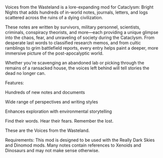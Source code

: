 Voices from the Wasteland is a lore-expanding mod for Cataclysm: Bright Nights that adds hundreds of in-world notes, journals, letters, and logs scattered across the ruins of a dying civilization.

These notes are written by survivors, military personnel, scientists, criminals, conspiracy theorists, and more—each providing a unique glimpse into the chaos, fear, and unraveling of society during the Cataclysm. From desperate last words to classified research memos, and from cultic ramblings to grim battlefield reports, every entry helps paint a deeper, more immersive picture of the post-apocalyptic world.

Whether you're scavenging an abandoned lab or picking through the remains of a ransacked house, the voices left behind will tell stories the dead no longer can.

Features:

Hundreds of new notes and documents

Wide range of perspectives and writing styles

Enhances exploration with environmental storytelling

Find their words. Hear their fears. Remember the lost.

These are the Voices from the Wasteland.

Requirements:
This mod is designed to be used with the Really Dark Skies and Dinomod mods. Many notes contain references to Xenoids and Dinosaurs and may not make sense otherwise.
